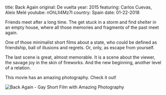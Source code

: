 title: Back Again
original: De vuelta
year: 2015
featuring: Carlos Cuevas, Aleix Melé 
youtube: nOhLll4Mz7I
country: Spain
date: 01-22-2018

Friends meet after a long time. The get stuck in a storm and find shelter in an empty house, where all those memories and fragments of the past meet again.

One of those minimalist short films about a state, who could be defined as friendship, ball of illusions and regrets. Or, only, as escape from yourself. 

The last scene is great, almost memorable. It is a scene about the viewer, the savage joy in the skin of fireworks. And the new beginning, another level of a relation. 

This movie has an amazing photography. Check it out!

![Back Again - Gay Short Film with Amazing Photography]({filename}/uploads/backagain2.jpg)